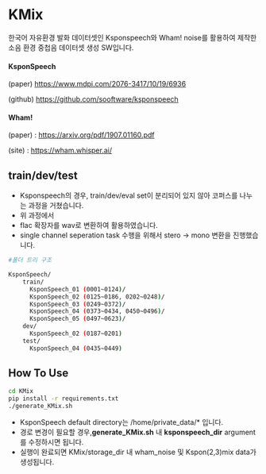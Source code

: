 # KMix
한국어 자유환경 발화 데이터셋인 Ksponspeech와 Wham! noise를 활용하여 제작한 소음 환경 중첩음 데이터셋 생성 SW입니다.



#### KsponSpeech 

(paper) https://www.mdpi.com/2076-3417/10/19/6936 

(github) https://github.com/sooftware/ksponspeech

#### Wham! 

(paper) : https://arxiv.org/pdf/1907.01160.pdf

(site) : https://wham.whisper.ai/



## train/dev/test

- Ksponspeech의 경우, train/dev/eval set이 분리되어 있지 않아 코퍼스를 나누는 과정을 거쳤습니다.
- 위 과정에서
- flac 확장자를 wav로 변환하여 활용하였습니다.
- single channel seperation task 수행을 위해서 stero -> mono 변환을 진행했습니다.

```bash
#폴더 트리 구조

KsponSpeech/
	train/
	  KsponSpeech_01 (0001~0124)/
	  KsponSpeech_02 (0125~0186, 0202~0248)/
	  KsponSpeech_03 (0249~0372)/
	  KsponSpeech_04 (0373~0434, 0450~0496)/
	  KsponSpeech_05 (0497~0623)/
	dev/
	  KsponSpeech_02 (0187~0201)
	test/
	  KsponSpeech_04 (0435~0449)
```



## How To Use

```bash
cd KMix
pip install -r requirements.txt
./generate_KMix.sh
```

- KsponSpeech default directory는 /home/private_data/* 입니다.
- 경로 변경이 필요할 경우,**generate_KMix.sh** 내 **ksponspeech_dir** argument를 수정하시면 됩니다.
- 실행이 완료되면 KMix/storage_dir 내 wham_noise 및 Kspon(2,3)mix data가 생성됩니다.

